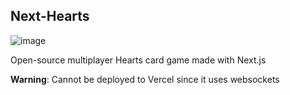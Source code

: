 ## Next-Hearts

![image](https://github.com/cakeslice/Next-Hearts/assets/7516142/31dee436-e565-4cb7-99c9-d540ebec1755)

Open-source multiplayer Hearts card game made with Next.js

**Warning**: Cannot be deployed to Vercel since it uses websockets
